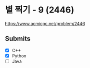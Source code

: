 
# 별 찍기 - 9 (2446)

https://www.acmicpc.net/problem/2446

## Submits

- [x] C++
- [x] Python
- [ ] Java
